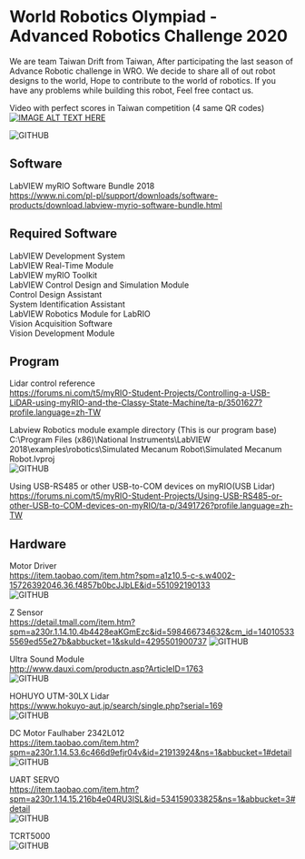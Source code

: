 # World Robotics Olympiad - Advanced Robotics Challenge 2020  
We are team Taiwan Drift from Taiwan, After participating the last season of Advance Robotic challenge in WRO. We decide to share all of out robot designs to the world, Hope to contribute to the world of robotics. If you have any problems while building this robot, Feel free contact us.

Video with perfect scores in Taiwan competition (4 same QR codes)
[![IMAGE ALT TEXT HERE](https://img.youtube.com/vi/AhCpwsq-SZc/0.jpg)](https://www.youtube.com/watch?v=AhCpwsq-SZc)

![GITHUB]( https://github.com/TaiwanRobotics/WRO-ARC-2020/blob/master/Picture/20200831_100622.jpg "RobotPicture")

## Software  
LabVIEW myRIO Software Bundle 2018  
https://www.ni.com/pl-pl/support/downloads/software-products/download.labview-myrio-software-bundle.html

## Required Software  
LabVIEW Development System  
LabVIEW Real-Time Module  
LabVIEW myRIO Toolkit  
LabVIEW Control Design and Simulation Module  
Control Design Assistant  
System Identification Assistant  
LabVIEW Robotics Module for LabRIO  
Vision Acquisition Software  
Vision Development Module  

## Program  
Lidar control reference  
https://forums.ni.com/t5/myRIO-Student-Projects/Controlling-a-USB-LiDAR-using-myRIO-and-the-Classy-State-Machine/ta-p/3501627?profile.language=zh-TW  

Labview Robotics module example directory (This is our program base)  
C:\Program Files (x86)\National Instruments\LabVIEW 2018\examples\robotics\Simulated Mecanum Robot\Simulated Mecanum Robot.lvproj  
![GITHUB]( https://github.com/TaiwanRobotics/WRO-ARC-2020/blob/master/Picture/RoboticsModule.jpg "RoboticsModuleExample")  

Using USB-RS485 or other USB-to-COM devices on myRIO(USB Lidar)  
https://forums.ni.com/t5/myRIO-Student-Projects/Using-USB-RS485-or-other-USB-to-COM-devices-on-myRIO/ta-p/3491726?profile.language=zh-TW  


## Hardware
Motor Driver  
https://item.taobao.com/item.htm?spm=a1z10.5-c-s.w4002-15726392046.36.f4857b0bcJJbLE&id=551092190133  
![GITHUB]( https://github.com/TaiwanRobotics/WRO-ARC-2020/blob/master/Picture/HW/MotorDriver.jpg "MotorDriver")  

Z Sensor  
https://detail.tmall.com/item.htm?spm=a230r.1.14.10.4b4428eaKGmEzc&id=598466734632&cm_id=140105335569ed55e27b&abbucket=1&skuId=4295501900737 ![GITHUB]( https://github.com/TaiwanRobotics/WRO-ARC-2020/blob/master/Picture/HW/Zsensor.jpg "Zsensor")   

Ultra Sound Module  
http://www.dauxi.com/productn.asp?ArticleID=1763  
![GITHUB]( https://github.com/TaiwanRobotics/WRO-ARC-2020/blob/master/Picture/HW/UltraSound.jpg "UltraSound")  

HOHUYO UTM-30LX Lidar  
https://www.hokuyo-aut.jp/search/single.php?serial=169  
![GITHUB]( https://github.com/TaiwanRobotics/WRO-ARC-2020/blob/master/Picture/HW/Lidar.jpg "Lidar")  

DC Motor Faulhaber 2342L012  
https://item.taobao.com/item.htm?spm=a230r.1.14.53.6c466d9efjr04v&id=21913924&ns=1&abbucket=1#detail  
![GITHUB]( https://github.com/TaiwanRobotics/WRO-ARC-2020/blob/master/Picture/HW/motor.jpg "Motor")  

UART SERVO  
https://item.taobao.com/item.htm?spm=a230r.1.14.15.216b4e04RU3lSL&id=534159033825&ns=1&abbucket=3#detail  
![GITHUB]( https://github.com/TaiwanRobotics/WRO-ARC-2020/blob/master/Picture/HW/RC.jpg "SERVO")  

TCRT5000  
![GITHUB]( https://github.com/TaiwanRobotics/WRO-ARC-2020/blob/master/Picture/HW/TCRT5000.jpg "TCRT5000")  
